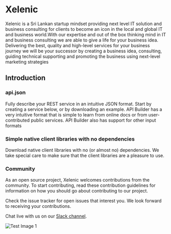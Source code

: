# Xelenic 

Xelenic  is a Sri Lankan startup mindset providing next level IT solution and business consulting for clients to become
an icon in the local and global IT and business world.With our expertise and out of the box thinking mind in IT and business consulting we are able to give a life for your business idea. Delivering the best, quality and high-level services for your business journey we will be your successor by creating a business idea, consulting, guiding technical supporting and promoting the business using next-level marketing strategies


## Introduction

### api.json

Fully describe your REST service in an intuitive JSON format. Start by creating a service below, or by downloading an example.
API Builder has a very intuitive format that is simple to learn from online docs or from user-contributed public services.
API Builder also has support for other input formats

### Simple native client libraries with no dependencies

Download native client libraries with no (or almost no) dependencies. We take special care to make sure that the client libraries are a pleasure to use.

### Community 

As an open source project, Xelenic welcomes contributions from the community. To start contributing, read these contribution guidelines for information on how you should go about contributing to our project.



Check the issue tracker for open issues that interest you. We look forward to receiving your contributions.

Chat live with us on our [Slack channel](http://xelenic.slack.com).




![Test Image 1](https://raw.githubusercontent.com/Icovden/icoden_core/master/public/diagram.png)



